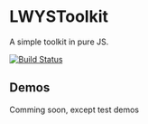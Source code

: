 # LWYSToolkit
A simple toolkit in pure JS.

[![Build Status](https://travis-ci.org/Dobby233Liu/LWYSToolkit.svg?branch=master)](https://travis-ci.org/Dobby233Liu/LWYSToolkit)

## Demos
Comming soon, except test demos
